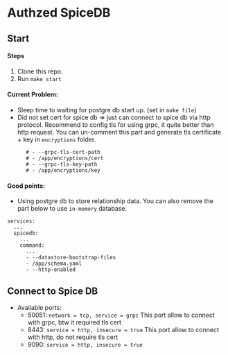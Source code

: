 # Authzed SpiceDB

## Start

#### Steps

1. Clone this repo.
1. Run `make start`

#### Current Problem:

- Sleep time to waiting for postgre db start up. (set in `make file`)
- Did not set cert for spice db => just can connect to spice db via http protocol. Recommend to config tls for using grpc, it quite better than http request. You can un-comment this part and generate tls certificate + key in `encryptions` folder.

```
      # - --grpc-tls-cert-path
      # - /app/encryptions/cert
      # - --grpc-tls-key-path
      # - /app/encryptions/key
```

#### Good points:

- Using postgre db to store relationship data. You can also remove the part below to use `in-memory` database.

```(yaml)
services:
  ...
  spicedb:
    ...
    command:
      ...
      - --datastore-bootstrap-files
      - /app/schema.yaml
      - --http-enabled
```

## Connect to Spice DB

- Available ports:
  - 50051: `network = tcp, service = grpc` This port allow to connect with grpc, btw it required tls cert
  - 8443: `service = http, insecure = true` This port allow to connect with http, do not require tls cert
  - 9090: `service = http, insecure = true`

